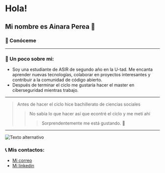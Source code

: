 # Hola!
## Mi nombre es Ainara Perea :wave:
### :rocket: Conóceme 
-------------------------------------
### :hibiscus: Un poco sobre mi:
+ Soy una estudiante de ASIR de segundo año en la U-tad. Me encanta aprender nuevas tecnologías, colaborar en proyectos interesantes y contribuir a la comunidad de código abierto.
+ Después de terminar el ciclo me gustaría hacer el master en ciberseguridad mientras trabajo.
------
>Antes de hacer el ciclo hice bachillerato de ciencias sociales
>
>>No sabía lo que hacer así que econtré el ciclo y me metí ahí
>>
>>>Sorprendentemente me está gustando. :eyes:
-----

![Texto alternativo](../Imagenes/Captura)

### :telephone_receiver: Mis contactos:
+ [Mi correo](ainara.perea@live.u-tad.com)
+ [Mi linkedin](https://www.linkedin.com/in/ainara-perea-755122295/)
